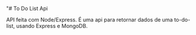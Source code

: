 "# To Do List Api

API feita com Node/Express. É uma api para retornar dados de uma to-do-list, usando Express e MongoDB.


